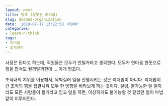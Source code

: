```yaml
---
layout: post
title: 망조 (잘못된 리더쉽)
slug: doomed-organization
date: '2010-07-17 13:22:58 +0900'
categories:
- learn-n-think
tags:
- 리더쉽
- 조직관리
---
```


사장은 된다고 하는데, 직원들은 모두가 안될거라고 생각한다. 모두가 한마음 한뜻으로 힘을 합쳐도 될까말까한데 ... 이게 망조다.

조직내의 지위를 이용해서, 윽박질러 일을 진행시키는 것은 리더쉽이 아니다. 리더쉽이란 조직의 힘을 집결시켜 모두 한 방향을 바라보게 하는 것이다. 설령, 불가능한 일 일지라도 모든 사람들이 될거라고 믿고 일을 하면, 이상하게도 불가능할 것 같았던 일이 마법같이 이루어진다.
